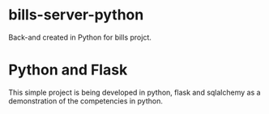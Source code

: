 # bills-server-python
Back-and created in Python for bills projct.

# Python and Flask
This simple project is being developed in python, flask and sqlalchemy as a demonstration of the competencies in python.